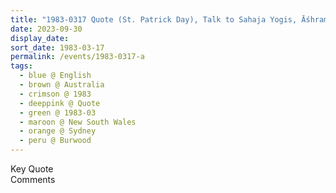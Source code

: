```yaml
---
title: "1983-0317 Quote (St. Patrick Day), Talk to Sahaja Yogis, Āśhram, 10 Clarence Street, Burwood, Sydney, New South Wales, Australia"
date: 2023-09-30
display_date: 
sort_date: 1983-03-17
permalink: /events/1983-0317-a
tags:
  - blue @ English
  - brown @ Australia
  - crimson @ 1983
  - deeppink @ Quote
  - green @ 1983-03
  - maroon @ New South Wales
  - orange @ Sydney
  - peru @ Burwood
---
```


<wave-list>
  <list-title color="green" width="75">Key Quote</list-title>
  <list-item color="BlanchedAlmond"  width="200"></list-item>
  <list-item color="Lavender"></list-item>
  <list-item color="BlanchedAlmond"></list-item>
</wave-list>

<br>

<wave-list>
  <list-title color="green" width="75">Comments</list-title>
  <list-item color="BlanchedAlmond"  width="200"></list-item>
  <list-item color="Lavender"></list-item>
  <list-item color="BlanchedAlmond"></list-item>
</wave-list>